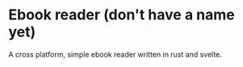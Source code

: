 # Ebook reader (don't have a name yet)
A cross platform, simple ebook reader written in rust and svelte.